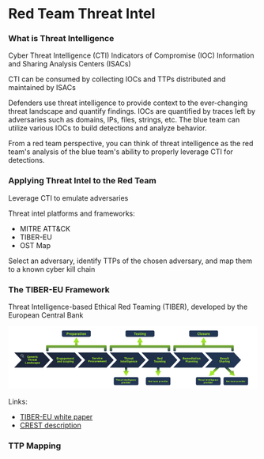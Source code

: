 # Red Team Threat Intel

### What is Threat Intelligence

Cyber Threat Intelligence (CTI)
Indicators of Compromise (IOC)
Information and Sharing Analysis Centers (ISACs)

CTI can be consumed by collecting IOCs and TTPs distributed and maintained by ISACs

Defenders use threat intelligence to provide context to the ever-changing threat landscape and quantify 
findings. IOCs are quantified by traces left by adversaries such as domains, IPs, files, strings, etc. 
The blue team can utilize various IOCs to build detections and analyze behavior.

From a red team perspective, you can think of threat intelligence as the red team's analysis of the blue 
team's ability to properly leverage CTI for detections.

### Applying Threat Intel to the Red Team

Leverage CTI to emulate adversaries

Threat intel platforms and frameworks:

- MITRE ATT&CK
- TIBER-EU
- OST Map

Select an adversary, identify TTPs of the chosen adversary, and map them to a known cyber kill chain

### The TIBER-EU Framework

Threat Intelligence-based Ethical Red Teaming (TIBER), developed by the European Central Bank

![TIBER-EU](./pictures/tiber-eu.png)

Links:

- [TIBER-EU white paper](https://www.ecb.europa.eu/pub/pdf/other/ecb.tiber_eu_framework.en.pdf)
- [CREST description](https://www.crest-approved.org/membership/tiber-eu/)

### TTP Mapping


